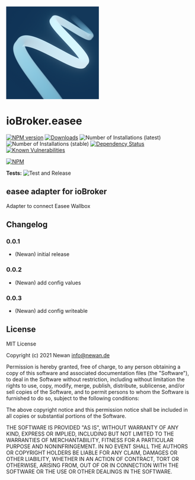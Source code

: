 ![Logo](admin/easee.png)
# ioBroker.easee

[![NPM version](http://img.shields.io/npm/v/iobroker.easee.svg)](https://www.npmjs.com/package/iobroker.easee)
[![Downloads](https://img.shields.io/npm/dm/iobroker.easee.svg)](https://www.npmjs.com/package/iobroker.easee)
![Number of Installations (latest)](http://iobroker.live/badges/easee-installed.svg)
![Number of Installations (stable)](http://iobroker.live/badges/easee-stable.svg)
[![Dependency Status](https://img.shields.io/david/Newan/iobroker.easee.svg)](https://david-dm.org/Newan/iobroker.easee)
[![Known Vulnerabilities](https://snyk.io/test/github/Newan/ioBroker.easee/badge.svg)](https://snyk.io/test/github/Newan/ioBroker.easee)

[![NPM](https://nodei.co/npm/iobroker.easee.png?downloads=true)](https://nodei.co/npm/iobroker.easee/)

**Tests:** ![Test and Release](https://github.com/Newan/ioBroker.easee/workflows/Test%20and%20Release/badge.svg)

## easee adapter for ioBroker

Adapter to connect Easee Wallbox

## Changelog

### 0.0.1
* (Newan) initial release
### 0.0.2
* (Newan) add config values
### 0.0.3
* (Newan) add config writeable


## License
MIT License

Copyright (c) 2021 Newan <info@newan.de>

Permission is hereby granted, free of charge, to any person obtaining a copy
of this software and associated documentation files (the "Software"), to deal
in the Software without restriction, including without limitation the rights
to use, copy, modify, merge, publish, distribute, sublicense, and/or sell
copies of the Software, and to permit persons to whom the Software is
furnished to do so, subject to the following conditions:

The above copyright notice and this permission notice shall be included in all
copies or substantial portions of the Software.

THE SOFTWARE IS PROVIDED "AS IS", WITHOUT WARRANTY OF ANY KIND, EXPRESS OR
IMPLIED, INCLUDING BUT NOT LIMITED TO THE WARRANTIES OF MERCHANTABILITY,
FITNESS FOR A PARTICULAR PURPOSE AND NONINFRINGEMENT. IN NO EVENT SHALL THE
AUTHORS OR COPYRIGHT HOLDERS BE LIABLE FOR ANY CLAIM, DAMAGES OR OTHER
LIABILITY, WHETHER IN AN ACTION OF CONTRACT, TORT OR OTHERWISE, ARISING FROM,
OUT OF OR IN CONNECTION WITH THE SOFTWARE OR THE USE OR OTHER DEALINGS IN THE
SOFTWARE.